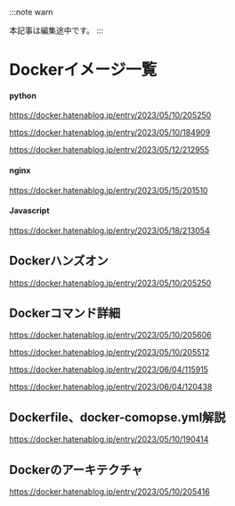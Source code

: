 <!--
title:   Dockerクックブック
tags:    Docker,Python,docker-compose,dockerfile
id:      0367b8be5eb01fce053e
private: false
-->
:::note warn

本記事は編集途中です。
:::

# Dockerイメージ一覧



#### python


https://docker.hatenablog.jp/entry/2023/05/10/205250


https://docker.hatenablog.jp/entry/2023/05/10/184909


https://docker.hatenablog.jp/entry/2023/05/12/212955


#### nginx

https://docker.hatenablog.jp/entry/2023/05/15/201510



#### Javascript



https://docker.hatenablog.jp/entry/2023/05/18/213054







## Dockerハンズオン



https://docker.hatenablog.jp/entry/2023/05/10/205250




## Dockerコマンド詳細


https://docker.hatenablog.jp/entry/2023/05/10/205606



https://docker.hatenablog.jp/entry/2023/05/10/205512



https://docker.hatenablog.jp/entry/2023/06/04/115915



https://docker.hatenablog.jp/entry/2023/06/04/120438




## Dockerfile、docker-comopse.yml解説



https://docker.hatenablog.jp/entry/2023/05/10/190414




## Dockerのアーキテクチャ


https://docker.hatenablog.jp/entry/2023/05/10/205416